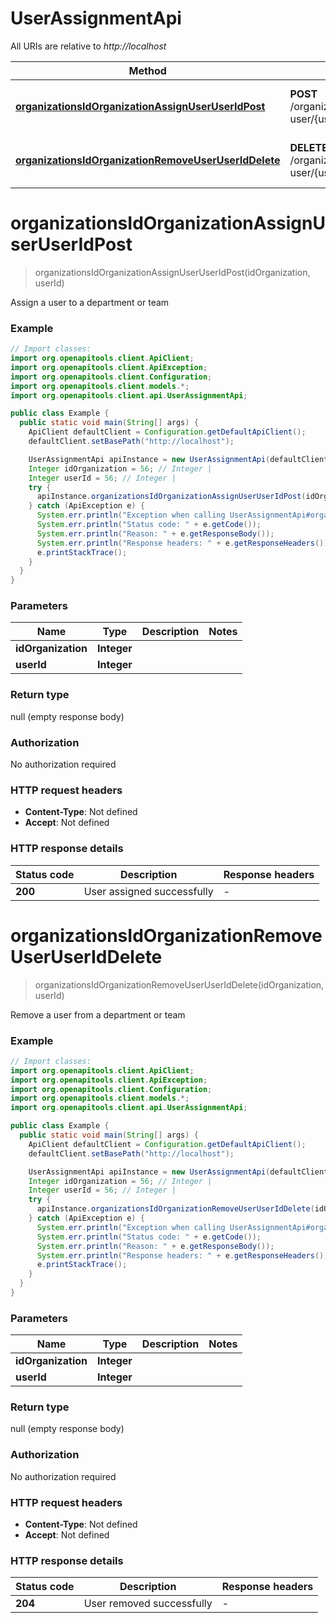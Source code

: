 # UserAssignmentApi

All URIs are relative to *http://localhost*

| Method | HTTP request | Description |
|------------- | ------------- | -------------|
| [**organizationsIdOrganizationAssignUserUserIdPost**](UserAssignmentApi.md#organizationsIdOrganizationAssignUserUserIdPost) | **POST** /organizations/{idOrganization}/assign-user/{userId} | Assign a user to a department or team |
| [**organizationsIdOrganizationRemoveUserUserIdDelete**](UserAssignmentApi.md#organizationsIdOrganizationRemoveUserUserIdDelete) | **DELETE** /organizations/{idOrganization}/remove-user/{userId} | Remove a user from a department or team |


<a id="organizationsIdOrganizationAssignUserUserIdPost"></a>
# **organizationsIdOrganizationAssignUserUserIdPost**
> organizationsIdOrganizationAssignUserUserIdPost(idOrganization, userId)

Assign a user to a department or team

### Example
```java
// Import classes:
import org.openapitools.client.ApiClient;
import org.openapitools.client.ApiException;
import org.openapitools.client.Configuration;
import org.openapitools.client.models.*;
import org.openapitools.client.api.UserAssignmentApi;

public class Example {
  public static void main(String[] args) {
    ApiClient defaultClient = Configuration.getDefaultApiClient();
    defaultClient.setBasePath("http://localhost");

    UserAssignmentApi apiInstance = new UserAssignmentApi(defaultClient);
    Integer idOrganization = 56; // Integer | 
    Integer userId = 56; // Integer | 
    try {
      apiInstance.organizationsIdOrganizationAssignUserUserIdPost(idOrganization, userId);
    } catch (ApiException e) {
      System.err.println("Exception when calling UserAssignmentApi#organizationsIdOrganizationAssignUserUserIdPost");
      System.err.println("Status code: " + e.getCode());
      System.err.println("Reason: " + e.getResponseBody());
      System.err.println("Response headers: " + e.getResponseHeaders());
      e.printStackTrace();
    }
  }
}
```

### Parameters

| Name | Type | Description  | Notes |
|------------- | ------------- | ------------- | -------------|
| **idOrganization** | **Integer**|  | |
| **userId** | **Integer**|  | |

### Return type

null (empty response body)

### Authorization

No authorization required

### HTTP request headers

 - **Content-Type**: Not defined
 - **Accept**: Not defined

### HTTP response details
| Status code | Description | Response headers |
|-------------|-------------|------------------|
| **200** | User assigned successfully |  -  |

<a id="organizationsIdOrganizationRemoveUserUserIdDelete"></a>
# **organizationsIdOrganizationRemoveUserUserIdDelete**
> organizationsIdOrganizationRemoveUserUserIdDelete(idOrganization, userId)

Remove a user from a department or team

### Example
```java
// Import classes:
import org.openapitools.client.ApiClient;
import org.openapitools.client.ApiException;
import org.openapitools.client.Configuration;
import org.openapitools.client.models.*;
import org.openapitools.client.api.UserAssignmentApi;

public class Example {
  public static void main(String[] args) {
    ApiClient defaultClient = Configuration.getDefaultApiClient();
    defaultClient.setBasePath("http://localhost");

    UserAssignmentApi apiInstance = new UserAssignmentApi(defaultClient);
    Integer idOrganization = 56; // Integer | 
    Integer userId = 56; // Integer | 
    try {
      apiInstance.organizationsIdOrganizationRemoveUserUserIdDelete(idOrganization, userId);
    } catch (ApiException e) {
      System.err.println("Exception when calling UserAssignmentApi#organizationsIdOrganizationRemoveUserUserIdDelete");
      System.err.println("Status code: " + e.getCode());
      System.err.println("Reason: " + e.getResponseBody());
      System.err.println("Response headers: " + e.getResponseHeaders());
      e.printStackTrace();
    }
  }
}
```

### Parameters

| Name | Type | Description  | Notes |
|------------- | ------------- | ------------- | -------------|
| **idOrganization** | **Integer**|  | |
| **userId** | **Integer**|  | |

### Return type

null (empty response body)

### Authorization

No authorization required

### HTTP request headers

 - **Content-Type**: Not defined
 - **Accept**: Not defined

### HTTP response details
| Status code | Description | Response headers |
|-------------|-------------|------------------|
| **204** | User removed successfully |  -  |

